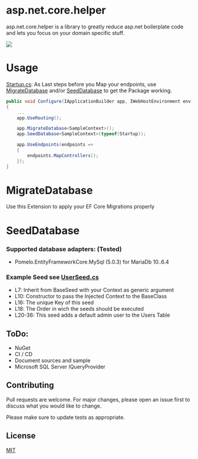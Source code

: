 # asp.net.core.helper

asp.net.core.helper is a library to greatly reduce asp.net boilerplate code and lets you focus on your domain specific stuff.

![](https://github.com/bPoller2810/asp.net.core.helper/actions/workflows/dotnet.yml/badge.svg)

# Usage

[Startup.cs](sample/helper.sample/Startup.cs): As Last steps before you Map your endpoints, use [MigrateDatabase](src/asp.net.core.helper.core/Seed/Extensions/WebAppExtensions.cs) and/or [SeedDatabase](src/asp.net.core.helper.core/Seed/Extensions/WebAppExtensions.cs) to get the Package working.
```csharp
public void Configure(IApplicationBuilder app, IWebHostEnvironment env)
{
    ...
    app.UseRouting();

    app.MigrateDatabase<SampleContext>();
    app.SeedDatabase<SampleContext>(typeof(Startup));

    app.UseEndpoints(endpoints =>
    {
        endpoints.MapControllers();
    });
}
```

# MigrateDatabase
Use this Extension to apply your EF Core Migrations properly

# SeedDatabase
### Supported database adapters: (Tested)
- Pomelo.EntityFrameworkCore.MySql (5.0.3) for MariaDb 10..6.4
### Example Seed see [UserSeed.cs](sample/helper.sample/Seeds/UserSeed.cs)
- L7: Inherit from BaseSeed with your Context as generic argument
- L10: Constructor to pass the Injected Context to the BaseClass
- L16:     The unique Key of this seed
- L18:     The Order in wich the seeds should be executed
- L20-36:  This seed adds a default admin user to the Users Table

## ToDo:
- NuGet
- CI / CD
- Document sources and sample
- Microsoft SQL Server IQueryProvider

## Contributing
Pull requests are welcome. For major changes, please open an issue first to discuss what you would like to change.

Please make sure to update tests as appropriate.

## License
[MIT](https://choosealicense.com/licenses/mit/)

